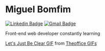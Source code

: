 # Miguel Bomfim

[![Linkedin Badge](https://img.shields.io/badge/-LinkedIn-065ebd?logo=Linkedin&logoColor=white&link=https://www.linkedin.com/in/miguel-bomfim-048169150/)](https://www.linkedin.com/in/miguel-bomfim-048169150/) 
[![Gmail Badge](https://img.shields.io/badge/-Gmail-de4604?style=flat-square&logo=Gmail&logoColor=white&link=mailto:miguelaubom@gmail.com)](mailto:miguelaubom@gmail.com)

Front-end web developer constantly learning
<div class="tenor-gif-embed" data-postid="5547850" data-share-method="host" data-width="100%" data-aspect-ratio="1.768"><a href="https://tenor.com/view/the-office-michael-scott-steve-carell-explain-five-gif-5547850">Let's Just Be Clear GIF</a> from <a href="https://tenor.com/search/theoffice-gifs">Theoffice GIFs</a></div><script type="text/javascript" async src="https://tenor.com/embed.js"></script>
